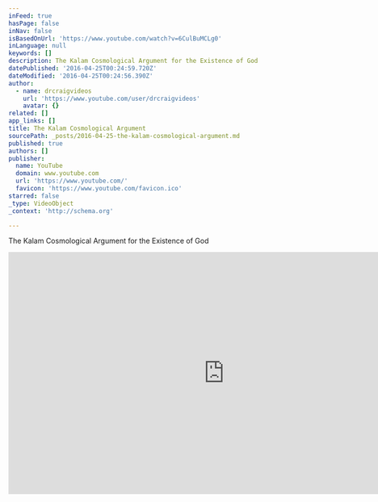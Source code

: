 ```yaml
---
inFeed: true
hasPage: false
inNav: false
isBasedOnUrl: 'https://www.youtube.com/watch?v=6CulBuMCLg0'
inLanguage: null
keywords: []
description: The Kalam Cosmological Argument for the Existence of God
datePublished: '2016-04-25T00:24:59.720Z'
dateModified: '2016-04-25T00:24:56.390Z'
author:
  - name: drcraigvideos
    url: 'https://www.youtube.com/user/drcraigvideos'
    avatar: {}
related: []
app_links: []
title: The Kalam Cosmological Argument
sourcePath: _posts/2016-04-25-the-kalam-cosmological-argument.md
published: true
authors: []
publisher:
  name: YouTube
  domain: www.youtube.com
  url: 'https://www.youtube.com/'
  favicon: 'https://www.youtube.com/favicon.ico'
starred: false
_type: VideoObject
_context: 'http://schema.org'

---
```

The Kalam Cosmological Argument for the Existence of God

<iframe src="https://cdn.embedly.com/widgets/media.html?src=https%3A%2F%2Fwww.youtube.com%2Fembed%2F6CulBuMCLg0%3Ffeature%3Doembed&amp;url=https%3A%2F%2Fwww.youtube.com%2Fwatch%3Fv%3D6CulBuMCLg0&amp;image=https%3A%2F%2Fi.ytimg.com%2Fvi%2F6CulBuMCLg0%2Fhqdefault.jpg&amp;key=b7d04c9b404c499eba89ee7072e1c4f7&amp;type=text%2Fhtml&amp;schema=youtube" width="854" height="480" scrolling="no" frameborder="0" allowfullscreen="" style=""></iframe>